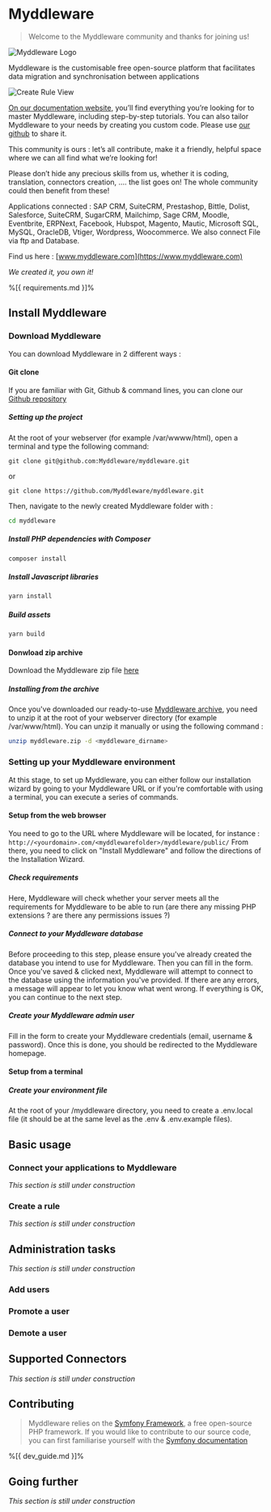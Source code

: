 # Myddleware

> Welcome to the Myddleware community and thanks for joining us!

![Myddleware Logo](http://community.myddleware.com/wp-content/uploads/2016/09/myddleware_logo-300x215.jpg)

Myddleware is the customisable free open-source platform that facilitates data migration and synchronisation between applications

![Create Rule View](http://community.myddleware.com/wp-content/uploads/2016/11/create_rule_view-1024x596.png)

[On our documentation website,](https://myddleware.github.io/myddleware) you’ll find everything you’re looking for to master Myddleware, including step-by-step tutorials. You can also tailor Myddleware to your needs by creating you custom code. Please use [our github](https://github.com/Myddleware) to share it.

This community is ours : let’s all contribute, make it a friendly, helpful space where we can all find what we’re looking for!

Please don’t hide any precious skills from us, whether it is coding, translation, connectors creation, .... the list goes on! The whole community could then benefit from these!

Applications connected : SAP CRM, SuiteCRM, Prestashop, Bittle, Dolist, Salesforce, SuiteCRM, SugarCRM, Mailchimp, Sage CRM, Moodle, Eventbrite, ERPNext, Facebook, Hubspot, Magento, Mautic, Microsoft SQL, MySQL, OracleDB, Vtiger, Wordpress, Woocommerce.  We also connect File via ftp and Database.

Find us here : [www.myddleware.com](https://www.myddleware.com)

*We created it, you own it!*

%[{ requirements.md }]%

## Install Myddleware

### Download Myddleware

You can download Myddleware in 2 different ways :

<!-- tabs:start -->

#### **Git clone**

If you are familiar with Git, Github & command lines, you can clone our [Github repository](https://github.com/Myddleware/myddleware)

##### Setting up the project

At the root of your webserver (for example /var/wwww/html), open a terminal and type the following command:

```git
git clone git@github.com:Myddleware/myddleware.git 
 ```

or

```git
git clone https://github.com/Myddleware/myddleware.git
```

Then, navigate to the newly created Myddleware folder with :

```bash
cd myddleware 
```

##### Install PHP dependencies with Composer

```bash
composer install 
```

##### Install Javascript libraries

```bash
yarn install 
```

##### Build assets

```bash
yarn build 
```

#### **Donwload zip archive**

Download the Myddleware zip file [here](http://www.myddleware.com/solution/download)

##### Installing from the archive

Once you've downloaded our ready-to-use [Myddleware archive](http://www.myddleware.com/solution/download), you need to unzip it at the root of your webserver directory (for example /var/www/html). You can unzip it manually or using the following command :

```bash
unzip myddleware.zip -d <myddleware_dirname>
```

<!-- tabs:end -->

### Setting up your Myddleware environment

At this stage, to set up Myddleware, you can either follow our installation wizard by going to your Myddleware URL or if you're comfortable with using a terminal, you can execute a series of commands.

<!-- tabs:start -->
#### **Setup from the web browser**

You need to go to the URL where Myddleware will be located, for instance : ```http://<yourdomain>.com/<myddlewarefolder>/myddleware/public/```
From there, you need to click on "Install Myddleware" and follow the directions of the Installation Wizard.

##### Check requirements

Here, Myddleware will check whether your server meets all the requirements for Myddleware to be able to run (are there any missing PHP extensions ? are there any permissions issues ?)

##### Connect to your Myddleware database

Before proceeding to this step, please ensure you've already created the database you intend to use for Myddleware. Then you can fill in the form. Once you've saved & clicked next, Myddleware will attempt to connect to the database using the information you've provided. If there are any errors, a message will appear to let you know what went wrong. If everything is OK, you can continue to the next step.

##### Create your Myddleware admin user

Fill in the form to create your Myddleware credentials (email, username & password). Once this is done, you should be redirected to the Myddleware homepage.

#### **Setup from a terminal**

##### Create your environment file

At the root of your /myddleware directory, you need to create a .env.local file (it should be at the same level as the .env & .env.example files).

<!-- tabs:end -->

## Basic usage

### Connect your applications to Myddleware

*This section is still under construction*

### Create a rule

*This section is still under construction*

## Administration tasks

*This section is still under construction*

### Add users

### Promote a user

### Demote a user

## Supported Connectors

*This section is still under construction*

## Contributing

> Myddleware relies on the [Symfony Framework](https://symfony.com/), a free open-source PHP framework. If you would like to contribute to our source code, you can first familiarise yourself with the [Symfony documentation](https://symfony.com/doc/current/index.html)

%[{ dev_guide.md }]%

## Going further

*This section is still under construction*
